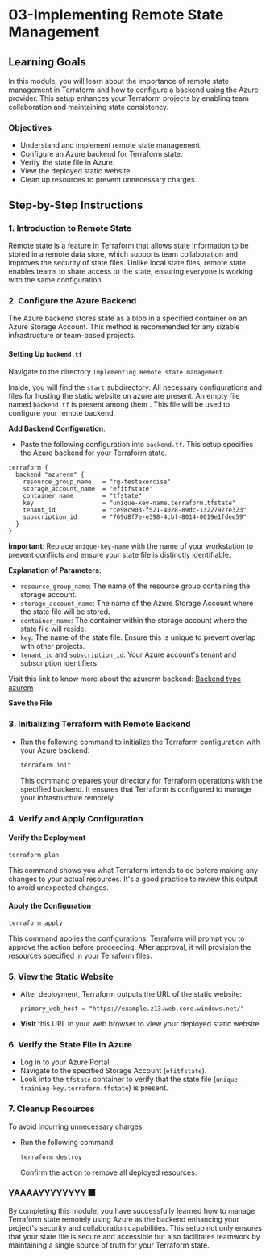 # 03-Implementing Remote State Management

## Learning Goals

In this module, you will learn about the importance of remote state management in Terraform and how to configure a backend using the Azure provider. This setup enhances your Terraform projects by enabling team collaboration and maintaining state consistency.

### Objectives

- Understand and implement remote state management.
- Configure an Azure backend for Terraform state.
- Verify the state file in Azure.
- View the deployed static website.
- Clean up resources to prevent unnecessary charges.

## Step-by-Step Instructions

### 1. Introduction to Remote State

Remote state is a feature in Terraform that allows state information to be stored in a remote data store, which supports team collaboration and improves the security of state files. Unlike local state files, remote state enables teams to share access to the state, ensuring everyone is working with the same configuration.

### 2. Configure the Azure Backend

The Azure backend stores state as a blob in a specified container on an Azure Storage Account. This method is recommended for any sizable infrastructure or team-based projects.

#### Setting Up `backend.tf`

Navigate to the directory `Implementing Remote state management`.

Inside, you will find the `start` subdirectory. All necessary configurations and files for hosting the static website on azure are present. An empty file named `backend.tf` is present among them . This file will be used to configure your remote backend.


**Add Backend Configuration**:

   - Paste the following configuration into `backend.tf`. This setup specifies the Azure backend for your Terraform state.

   ```hcl
   terraform {
     backend "azurerm" {
       resource_group_name   = "rg-testexercise"
       storage_account_name  = "efitfstate"
       container_name        = "tfstate"
       key                   = "unique-key-name.terraform.tfstate"
       tenant_id             = "ce98c903-f521-4028-89dc-13227927e323"
       subscription_id       = "769d8f7e-e398-4cbf-8014-0019e1fdee59"
     }
   }
   ```

   **Important**: Replace `unique-key-name` with the name of your workstation to prevent conflicts and ensure your state file is distinctly identifiable.

**Explanation of Parameters**:
   - `resource_group_name`: The name of the resource group containing the storage account.
   - `storage_account_name`: The name of the Azure Storage Account where the state file will be stored.
   - `container_name`: The container within the storage account where the state file will reside.
   - `key`: The name of the state file. Ensure this is unique to prevent overlap with other projects.
   - `tenant_id` and `subscription_id`: Your Azure account's tenant and subscription identifiers.


Visit this link to know more about the azurerm backend:
[Backend type azurem](https://developer.hashicorp.com/terraform/language/settings/backends/azurerm)

 **Save the File**


### 3. Initializing Terraform with Remote Backend

- Run the following command to initialize the Terraform configuration with your Azure backend:

  ```bash
  terraform init
  ```

  This command prepares your directory for Terraform operations with the specified backend. It ensures that Terraform is configured to manage your infrastructure remotely.

### 4. Verify and Apply Configuration

#### Verify the Deployment

```bash
terraform plan
```
This command shows you what Terraform intends to do before making any changes to your actual resources. It's a good practice to review this output to avoid unexpected changes.

#### Apply the Configuration

```bash
terraform apply
```
This command applies the configurations. Terraform will prompt you to approve the action before proceeding. After approval, it will provision the resources specified in your Terraform files.

### 5. View the Static Website

- After deployment, Terraform outputs the URL of the static website:
  
  ```plaintext
  primary_web_host = "https://example.z13.web.core.windows.net/"
  ```

- **Visit** this URL in your web browser to view your deployed static website.

### 6. Verify the State File in Azure

- Log in to your Azure Portal.
- Navigate to the specified Storage Account (`efitfstate`).
- Look into the `tfstate` container to verify that the state file (`unique-training-key.terraform.tfstate`) is present.

### 7. Cleanup Resources

To avoid incurring unnecessary charges:

- Run the following command:

  ```bash
  terraform destroy
  ```

  Confirm the action to remove all deployed resources.

### YAAAAYYYYYYYY 🎆

By completing this module, you have successfully learned how to manage Terraform state remotely using Azure as the backend enhancing your project's security and collaboration capabilities. This setup not only ensures that your state file is secure and accessible but also facilitates teamwork by maintaining a single source of truth for your Terraform state.
